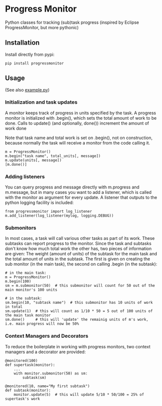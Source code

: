 # Progress Monitor

Python classes for tracking (sub)task progress (inspired by Eclipse ProgressMonitor, but more pythonic)

## Installation

Install directly from pypi:

```{sh}
pip install progressmonitor
```

## Usage

(See also [example.py](example.py))

### Initialization and task updates

A monitor keeps track of progress in units specified by the task.
A progress monitor is initialized with .begin(), which sets the total amount of work to be done.
Calls to update() (and optionally, done()) increment the amount of work done

Note that task name and total work is set on .begin(), not on construction, because normally
the task will receive a monitor from the code calling it.  

```{py}
m = ProgressMonitor()
m.begin("task name", total_units[, message])
m.update(units[, message])
[m.done()]
```

### Adding listeners

You can query progress and message directly with m.progress and m.message,
but in many cases you want to add a listener, which is called with the monitor as argument for every update.
A listener that outputs to the python logging facility is included:

```{py}
from progressmonitor import log_listener
m.add_listener(log_listener(mylog, logging.DEBUG))
```

### Submonitors

In most cases, a task will call various other tasks as part of its work.
These subtasks can report progress to the monitor.
Since the task and subtasks don't know how much total work the other has, two pieces of information are given:
The weight (amount of units) of the subtask for the main task and the total amount of units in the subtask.
The first is given on creating the sub monitor (in the main task), the second on calling .begin (in the subtask):

```{py}
# in the main task:
m = ProgressMonitor()
m.begin(100)
sm = m.submonitor(50)  # this submonitor will count for 50 out of the main monitor's 100 units

# in the subtask:
sm.begin(10, "subtask name")  # this submonitor has 10 units of work in total
sm.update(1)  # this will count as 1/10 * 50 = 5 out of 100 units of the main task monitor
sm.done()     # this will 'update' the remainig units of m's work, i.e. main progress will now be 50%
```
### Context Managers and Decorators

To reduce the boilerplate in working with progress monitors, two context managers and a decorator are provided:

```{py}
@monitored(100)
def supertask(monitor):
    ...
    with monitor.submonitor(50) as sm:
        subtask(sm)

@monitored(10, name="My first subtask")
def subtask(monitor):
    monitor.update(5)  # this will update 5/10 * 50/100 = 25% of supertask's work
```
